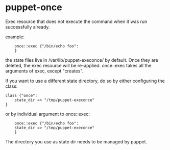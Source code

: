 # puppet-once
Exec resource that does not execute the command when it was run successfully already.

example:

        once::exec {"/bin/echo foo":
        }

the state files live in /var/lib/puppet-execonce/ by default. Once they are deleted, the exec resource will be re-applied. once::exec takes all the arguments of exec, except "creates".

If you want to use a different state directory, do so by either configuring the class:

	class {"once":
		state_dir => "/tmp/puppet-execonce"
	}

or by individual argument to once::exec:

        once::exec {"/bin/echo foo":
		state_dir => "/tmp/puppet-execonce"
        }

The directory you use as state dir needs to be managed by puppet.
